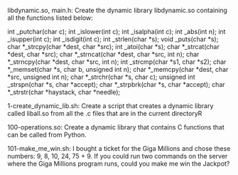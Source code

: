 libdynamic.so, main.h: Create the dynamic library libdynamic.so containing all the functions listed below:

int _putchar(char c);
int _islower(int c);
int _isalpha(int c);
int _abs(int n);
int _isupper(int c);
int _isdigit(int c);
int _strlen(char *s);
void _puts(char *s);
char *_strcpy(char *dest, char *src);
int _atoi(char *s);
char *_strcat(char *dest, char *src);
char *_strncat(char *dest, char *src, int n);
char *_strncpy(char *dest, char *src, int n);
int _strcmp(char *s1, char *s2);
char *_memset(char *s, char b, unsigned int n);
char *_memcpy(char *dest, char *src, unsigned int n);
char *_strchr(char *s, char c);
unsigned int _strspn(char *s, char *accept);
char *_strpbrk(char *s, char *accept);
char *_strstr(char *haystack, char *needle);


1-create_dynamic_lib.sh: Create a script that creates a dynamic library called liball.so from all the .c files that are in the current directoryR

100-operations.so: Create a dynamic library that contains C functions that can be called from Python.

101-make_me_win.sh: I bought a ticket for the Giga Millions and chose these numbers: 9, 8, 10, 24, 75 + 9. If you could run two commands on the server where the Giga Millions program runs, could you make me win the Jackpot?